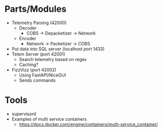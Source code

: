 # Parts/Modules
* Telemetry Parsing (42000)
    * Decoder
        * COBS -> Depacketizer -> Network
    * Encoder
        * Network -> Packetizer -> COBS
* Put data into SQL server (localhost port 1433)
* Telem Server (port 42001)
    * Search telemetry based on regex
    * Caching?
* FizzVizz (port 42002)
    * Using FastAPI/NiceGUI
    * Sends commands


# Tools
* supervisord
* Examples of multi service containers
    * https://docs.docker.com/engine/containers/multi-service_container/